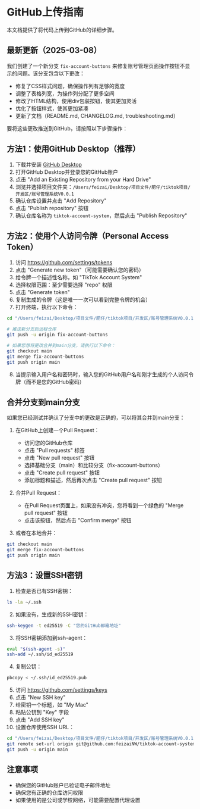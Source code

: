 # GitHub上传指南

本文档提供了将代码上传到GitHub的详细步骤。

## 最新更新（2025-03-08）

我们创建了一个新分支 `fix-account-buttons` 来修复账号管理页面操作按钮不显示的问题。该分支包含以下更改：

- 修复了CSS样式问题，确保操作列有足够的宽度
- 调整了表格列宽，为操作列分配了更多空间
- 修改了HTML结构，使用div包装按钮，使其更加灵活
- 优化了按钮样式，使其更加紧凑
- 更新了文档（README.md, CHANGELOG.md, troubleshooting.md）

要将这些更改推送到GitHub，请按照以下步骤操作：

## 方法1：使用GitHub Desktop（推荐）

1. 下载并安装 [GitHub Desktop](https://desktop.github.com/)
2. 打开GitHub Desktop并登录您的GitHub账户
3. 点击 "Add an Existing Repository from your Hard Drive"
4. 浏览并选择项目文件夹：`/Users/feizai/Desktop/项目文件/肥仔/tiktok项目/开发区/账号管理系统V0.0.1`
5. 确认仓库设置并点击 "Add Repository"
6. 点击 "Publish repository" 按钮
7. 确认仓库名称为 `tiktok-account-system`，然后点击 "Publish Repository"

## 方法2：使用个人访问令牌（Personal Access Token）

1. 访问 https://github.com/settings/tokens
2. 点击 "Generate new token"（可能需要确认您的密码）
3. 给令牌一个描述性名称，如 "TikTok Account System"
4. 选择权限范围：至少需要选择 "repo" 权限
5. 点击 "Generate token"
6. 复制生成的令牌（这是唯一一次可以看到完整令牌的机会）
7. 打开终端，执行以下命令：

```bash
cd "/Users/feizai/Desktop/项目文件/肥仔/tiktok项目/开发区/账号管理系统V0.0.1"

# 推送新分支到远程仓库
git push -u origin fix-account-buttons

# 如果您想将更改合并到main分支，请执行以下命令：
git checkout main
git merge fix-account-buttons
git push origin main
```

8. 当提示输入用户名和密码时，输入您的GitHub用户名和刚才生成的个人访问令牌（而不是您的GitHub密码）

## 合并分支到main分支

如果您已经测试并确认了分支中的更改是正确的，可以将其合并到main分支：

1. 在GitHub上创建一个Pull Request：
   - 访问您的GitHub仓库
   - 点击 "Pull requests" 标签
   - 点击 "New pull request" 按钮
   - 选择基础分支（main）和比较分支（fix-account-buttons）
   - 点击 "Create pull request" 按钮
   - 添加标题和描述，然后再次点击 "Create pull request" 按钮

2. 合并Pull Request：
   - 在Pull Request页面上，如果没有冲突，您将看到一个绿色的 "Merge pull request" 按钮
   - 点击该按钮，然后点击 "Confirm merge" 按钮

3. 或者在本地合并：

```bash
git checkout main
git merge fix-account-buttons
git push origin main
```

## 方法3：设置SSH密钥

1. 检查是否已有SSH密钥：

```bash
ls -la ~/.ssh
```

2. 如果没有，生成新的SSH密钥：

```bash
ssh-keygen -t ed25519 -C "您的GitHub邮箱地址"
```

3. 将SSH密钥添加到ssh-agent：

```bash
eval "$(ssh-agent -s)"
ssh-add ~/.ssh/id_ed25519
```

4. 复制公钥：

```bash
pbcopy < ~/.ssh/id_ed25519.pub
```

5. 访问 https://github.com/settings/keys
6. 点击 "New SSH key"
7. 给密钥一个标题，如 "My Mac"
8. 粘贴公钥到 "Key" 字段
9. 点击 "Add SSH key"
10. 设置仓库使用SSH URL：

```bash
cd "/Users/feizai/Desktop/项目文件/肥仔/tiktok项目/开发区/账号管理系统V0.0.1"
git remote set-url origin git@github.com:feizaiNW/tiktok-account-system.git
git push -u origin main
```

## 注意事项

- 确保您的GitHub账户已验证电子邮件地址
- 确保您有正确的仓库访问权限
- 如果使用的是公司或学校网络，可能需要配置代理设置
